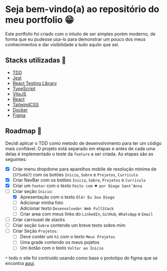 
# Seja bem-vindo(a) ao repositório do meu portfolio :grin:

Este portfolio foi criado com o intuito de ser simples porém moderno, de forma que eu pudesse usa-lo para demonstrar um pouco dos meus conhecimentos e dar visibilidade a tudo aquilo que sei.


## Stacks utilizadas :wrench:

- [TDD](https://www.devmedia.com.br/test-driven-development-tdd-simples-e-pratico/18533)
- [Jest](https://jestjs.io/pt-BR/)
- [React Testing Library](https://testing-library.com/docs/react-testing-library/intro/)
- [TypeScript](https://www.typescriptlang.org/pt/)
- [ViteJS](https://vitejs.dev/)
- [React](https://pt-br.reactjs.org/)
- [TailwindCSS](https://tailwindcss.com/)
- [Docker](https://www.docker.com/)
- [Figma](https://www.figma.com/)



## Roadmap :memo:
Decidi aplicar o TDD como metodo de desenvolvimento para ter um código mais confiável. O projeto está separado em etapas e antes de cada uma delas é implementado o teste da `feature` a ser criada.
As etapas são as seguintes:

- [x] Criar menu dropdonw para aparelhos mobile de resolução minima de (`375x667`) com os botões `Inicio`, `Sobre` e `Projetos`, `Curriculo`
- [x] Criar NavBar com os botões `Inicio`, `Sobre`, `Projetos` e `Curriculo`
- [x] Criar um `footer` com o texto `Feito com ♥ por Diogo Sant’Anna`
- [ ] Criar seção `Inicio`:
    - [x] Apresentação com o texto `Olá! Eu Sou Diogo`
    - [ ] Adicionar minha foto
    - [ ] Adicionar texto `Desenvolvedor Web FullStack`
    - [ ] Criar area com meus links do `LinkedIn`, `GitHub`, `WhatsApp` e `Email`
- [ ] Criar carrousel de stacks
- [ ] Criar seção `Sobre` contendo um breve texto sobre mim
- [ ] Criar Seção `Projetos`:
    - [ ] Deve conter um `h1` com o texto `Meus Projetos`
    - [ ] Uma grade contendo os meus pojetos
    - [ ] Um botão com o texto `Voltar ao Inicio`

`*` todo o site foi contruido usando como base o prototipo do figma que se encontra [aqui](https://www.figma.com/file/MgPfiST1Q5lOwmwgLl91nB/my-portfolio?node-id=0%3A1).
